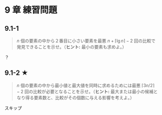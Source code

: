 # 9 章 練習問題

## 9.1-1

> $n$ 個の要素の中から２番目に小さい要素を最悪 $n + \lceil \lg n \rceil - 2$ 回の比較で発見できることを示せ。（**ヒント:** 最小の要素も求めよ。）

？

## 9.1-2 ★

> $n$ 個の要素の中から最小値と最大値を同時に求めるためには最悪 $\lceil 3n/2 \rceil - 2$ 回の比較が必要となることを示せ。（**ヒント:** 最大または最小の候補となり得る要素数と、比較がその個数に与える影響を考えよ。）

スキップ
